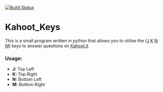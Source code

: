 [![Build Status](https://travis-ci.org/Differentunic/Kahoot_Keys.svg?branch=master)](https://travis-ci.org/Differentunic/Kahoot_Keys)
# Kahoot_Keys
This is a small program written in python that allows you to utilise the (<ins>J</ins> <ins>K</ins> <ins>N</ins> <ins>M</ins>) keys to answer questions on [Kahoot.it](https://kahoot.it)

### Usage:

- **J:** Top Left	
- **K:** Top Right
- **N:** Bottom Left
- **M:** Bottom Right

